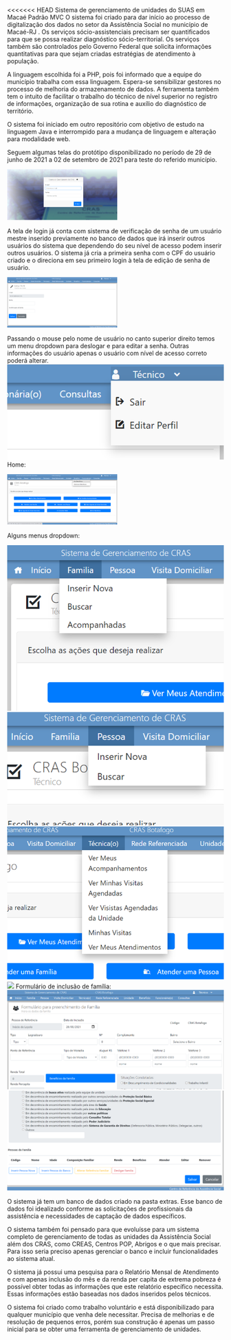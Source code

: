 <<<<<<< HEAD
Sistema de gerenciamento de unidades do SUAS em Macaé Padrão MVC O sistema foi criado para dar início ao processo de digitalização dos dados no setor da Assistência Social no município de Macaé-RJ . Os serviços sócio-assistenciais precisam ser quantificados para que se possa realizar diagnóstico sócio-territorial. Os serviços também são controlados pelo Governo Federal que solicita informações quantitativas para que sejam criadas estratégias de atendimento à população.

A linguagem escolhida foi a PHP, pois foi informado que a equipe do município trabalha com essa linguagem. Espera-se sensibilizar gestores no processo de melhoria do armazenamento de dados. A ferramenta também tem o intuito de facilitar o trabalho do técnico de nível superior no registro de informações, organização de sua rotina e auxílio do diagnóstico de território. 

O sistema foi iniciado em outro repositório com objetivo de estudo na linguagem Java e interrompido para a mudança de linguagem e alteração para modalidade web. 



Seguem algumas telas do protótipo disponibilizado no período de 29 de junho de 2021 a 02 de setembro de 2021 para teste do referido município.

<img src="https://github.com/DaniellaMagalhaesSiqueira/suas-macae-app/blob/master/public/assets/images/tela_login_cras.png" style="zoom:25%;" />

A tela de login já conta com sistema de verificação de senha de um usuário mestre inserido previamente no banco de dados que irá inserir outros usuários do sistema que dependendo do seu nível de acesso podem inserir outros usuários. O sistema já cria a primeira senha com o CPF do usuário criado e o direciona em seu primeiro login à tela de edição de senha de usuário.

<img src="https://github.com/DaniellaMagalhaesSiqueira/suas-macae-app/blob/master/public/assets/images/editar_usuario.png" style="zoom:25%;" />

Passando o mouse pelo nome de usuário no canto superior direito temos um menu dropdown para deslogar e para editar a senha. Outras informações do usuário apenas o usuário com nível de acesso correto poderá alterar.
<img src="https://github.com/DaniellaMagalhaesSiqueira/suas-macae-app/blob/master/public/assets/images/usuario_dropdown.png"/>
Home:


<img src="https://github.com/DaniellaMagalhaesSiqueira/suas-macae-app/blob/master/public/assets/images/home.png" style="zoom:25%;" />

Alguns menus dropdown:

<img src="https://github.com/DaniellaMagalhaesSiqueira/suas-macae-app/blob/master/public/assets/images/familia_dropdown.png"/>
<img src="https://github.com/DaniellaMagalhaesSiqueira/suas-macae-app/blob/master/public/assets/images/pessoa_dropdown.png"/>
<img src="https://github.com/DaniellaMagalhaesSiqueira/suas-macae-app/blob/master/public/assets/images/tecnico_dropdown.png"/>
<img src="<img src="https://github.com/DaniellaMagalhaesSiqueira/suas-macae-app/blob/master/public/assets/images/tecnico_dropdown.png"/>
Formulário de inclusão de família:
<img src="https://github.com/DaniellaMagalhaesSiqueira/suas-macae-app/blob/master/public/assets/images/form_familia1.png"/>
<img src="https://github.com/DaniellaMagalhaesSiqueira/suas-macae-app/blob/master/public/assets/images/form_familia2.png"/>

O sistema já tem um banco de dados criado na pasta extras. Esse banco de dados foi idealizado conforme as solicitações de profissionais da assistência e necessidades de captação de dados específicos.

O sistema também foi pensado para que evoluísse para um sistema completo de gerenciamento de todas as unidades da Assistência Social além dos CRAS, como CREAS, Centros POP, Abrigos e o que mais precisar. Para isso seria preciso apenas gerenciar o banco e incluir funcionalidades ao sistema atual. 

O sistema já possui uma pesquisa para o Relatório Mensal de Atendimento e com apenas inclusão do mês e da renda per capita de extrema pobreza é possível obter todas as informações que este relatório específico necessita. Essas informações estão baseadas nos dados inseridos pelos técnicos.

O sistema foi criado como trabalho voluntário e está disponibilizado para qualquer município que venha dele necessitar. Precisa de melhorias e de resolução de pequenos erros, porém sua construção é apenas um passo inicial para se obter uma ferramenta de gerenciamento de unidades.

